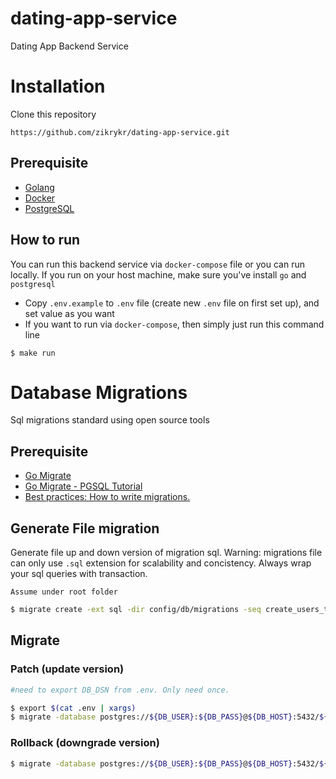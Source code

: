 # dating-app-service

Dating App Backend Service

# Installation

Clone this repository

```
https://github.com/zikrykr/dating-app-service.git
```

## Prerequisite

- [Golang](https://go.dev/doc/install)
- [Docker](https://docs.docker.com/engine/install/)
- [PostgreSQL](https://www.postgresql.org/download/)

## How to run

You can run this backend service via `docker-compose` file or you can run locally. If you run on your host machine, make sure you've install `go` and `postgresql`

- Copy `.env.example` to `.env` file (create new `.env` file on first set up), and set value as you want
- If you want to run via `docker-compose`, then simply just run this command line

```
$ make run
```

# Database Migrations

Sql migrations standard using open source tools

## Prerequisite

- [Go Migrate](https://github.com/golang-migrate/migrate)
- [Go Migrate - PGSQL Tutorial](https://github.com/golang-migrate/migrate/blob/master/database/postgres/TUTORIAL.md)
- [Best practices: How to write migrations.](https://github.com/golang-migrate/migrate/blob/master/MIGRATIONS.md)

## Generate File migration

Generate file up and down version of migration sql. Warning: migrations file can only use `.sql` extension for scalability and concistency. Always wrap your sql queries with transaction.

`Assume under root folder`

```sh
$ migrate create -ext sql -dir config/db/migrations -seq create_users_table
```

## Migrate

### Patch (update version)

```sh
#need to export DB_DSN from .env. Only need once.

$ export $(cat .env | xargs)
$ migrate -database postgres://${DB_USER}:${DB_PASS}@${DB_HOST}:5432/${DB_NAME}?sslmode=disable -path config/db/migrations up
```

### Rollback (downgrade version)

```sh
$ migrate -database postgres://${DB_USER}:${DB_PASS}@${DB_HOST}:5432/${DB_NAME}?sslmode=disable -path config/db/migrations down
```
